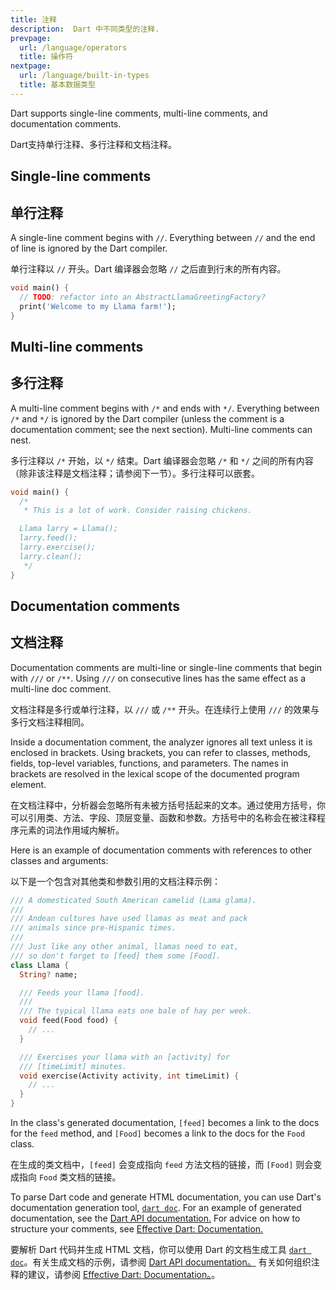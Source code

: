 ```yaml
---
title: 注释
description:  Dart 中不同类型的注释.
prevpage:
  url: /language/operators
  title: 操作符
nextpage:
  url: /language/built-in-types
  title: 基本数据类型
---
```


Dart supports single-line comments, multi-line comments, and
documentation comments.

Dart支持单行注释、多行注释和文档注释。


## Single-line comments

## 单行注释

A single-line comment begins with `//`. Everything between `//` and the
end of line is ignored by the Dart compiler.

单行注释以 `//` 开头。Dart 编译器会忽略 `//` 之后直到行末的所有内容。

<?code-excerpt "misc/lib/language_tour/comments.dart (single-line-comments)"?>
```dart
void main() {
  // TODO: refactor into an AbstractLlamaGreetingFactory?
  print('Welcome to my Llama farm!');
}
```

## Multi-line comments

## 多行注释

A multi-line comment begins with `/*` and ends with `*/`. Everything
between `/*` and `*/` is ignored by the Dart compiler (unless the
comment is a documentation comment; see the next section). Multi-line
comments can nest.

多行注释以 `/*` 开始，以 `*/` 结束。Dart 编译器会忽略 `/*` 和 `*/` 之间的所有内容（除非该注释是文档注释；请参阅下一节）。多行注释可以嵌套。

<?code-excerpt "misc/lib/language_tour/comments.dart (multi-line-comments)"?>
```dart
void main() {
  /*
   * This is a lot of work. Consider raising chickens.

  Llama larry = Llama();
  larry.feed();
  larry.exercise();
  larry.clean();
   */
}
```

## Documentation comments

## 文档注释

Documentation comments are multi-line or single-line comments that begin
with `///` or `/**`. Using `///` on consecutive lines has the same
effect as a multi-line doc comment.

文档注释是多行或单行注释，以 `///` 或 `/**` 开头。在连续行上使用 `///` 的效果与多行文档注释相同。

Inside a documentation comment, the analyzer ignores all text
unless it is enclosed in brackets. Using brackets, you can refer to
classes, methods, fields, top-level variables, functions, and
parameters. The names in brackets are resolved in the lexical scope of
the documented program element.

在文档注释中，分析器会忽略所有未被方括号括起来的文本。通过使用方括号，你可以引用类、方法、字段、顶层变量、函数和参数。方括号中的名称会在被注释程序元素的词法作用域内解析。

Here is an example of documentation comments with references to other
classes and arguments:

以下是一个包含对其他类和参数引用的文档注释示例：

<?code-excerpt "misc/lib/language_tour/comments.dart (doc-comments)"?>
```dart
/// A domesticated South American camelid (Lama glama).
///
/// Andean cultures have used llamas as meat and pack
/// animals since pre-Hispanic times.
///
/// Just like any other animal, llamas need to eat,
/// so don't forget to [feed] them some [Food].
class Llama {
  String? name;

  /// Feeds your llama [food].
  ///
  /// The typical llama eats one bale of hay per week.
  void feed(Food food) {
    // ...
  }

  /// Exercises your llama with an [activity] for
  /// [timeLimit] minutes.
  void exercise(Activity activity, int timeLimit) {
    // ...
  }
}
```

In the class's generated documentation, `[feed]` becomes a link
to the docs for the `feed` method,
and `[Food]` becomes a link to the docs for the `Food` class.

在生成的类文档中，`[feed]` 会变成指向 `feed` 方法文档的链接，而 `[Food]` 则会变成指向 `Food` 类文档的链接。

To parse Dart code and generate HTML documentation, you can use Dart's
documentation generation tool, [`dart doc`](/tools/dart-doc).
For an example of generated documentation, see the 
[Dart API documentation.]({{site.dart-api}}) 
For advice on how to structure your comments, see
[Effective Dart: Documentation.](/effective-dart/documentation)


要解析 Dart 代码并生成 HTML 文档，你可以使用 Dart 的文档生成工具  [`dart doc`](/tools/dart-doc)。有关生成文档的示例，请参阅 [Dart API documentation。]({{site.dart-api}}) 有关如何组织注释的建议，请参阅 [Effective Dart: Documentation。](/effective-dart/documentation)。
